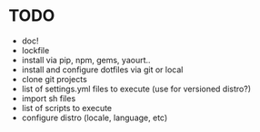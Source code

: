 # TODO

- doc!
- lockfile
- install via pip, npm, gems, yaourt..
- install and configure dotfiles via git or local
- clone git projects
- list of settings.yml files to execute (use for versioned distro?)
- import sh files
- list of scripts to execute
- configure distro (locale, language, etc)
